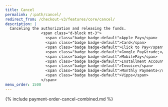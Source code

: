 ```yaml
---
title: Cancel
permalink: /:path/cancel/
redirect_from: /checkout-v3/features/core/cancel/
description: |
  Canceling the authorization and releasing the funds.
                <span class="d-block mt-3">
                  <span class="badge badge-default">Apple Pay</span>
                  <span class="badge badge-default">Card</span>
                  <span class="badge badge-default">Click to Pay</span>
                  <span class="badge badge-default">Google Pay&trade;</span>
                  <span class="badge badge-default">MobilePay</span>
                  <span class="badge badge-default">Installment Account</span>
                  <span class="badge badge-default">Invoice</span>
                  <span class="badge badge-default">Monthly Payments</span>
                  <span class="badge badge-default">Vipps</span>
                </span>
menu_order: 1500
---
```


{% include payment-order-cancel-combined.md %}
